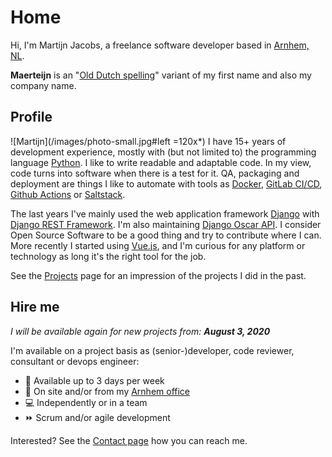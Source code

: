 # Home
Hi, I'm Martijn Jacobs, a freelance software developer based in [Arnhem, NL](https://www.google.nl/maps/place/Arnhem/).


__Maerteijn__ is an "[Old Dutch spelling](https://en.wikipedia.org/wiki/Old_Dutch)" variant of my first name and also my company name.

## Profile
![Martijn](/images/photo-small.jpg#left =120x*) I have 15+ years of development experience, mostly with (but not limited to) the programming language [Python](https://www.python.org/). I like to write readable and adaptable code. In my view, code turns into software when there is a test for it. QA, packaging and deployment are things I like to automate with tools as [Docker](https://www.docker.com), [GitLab CI/CD](https://docs.gitlab.com/ee/ci/), [Github Actions](https://github.com/features/actions) or [Saltstack](https://www.saltstack.com/).


The last years I've mainly used the web application framework [Django](https://www.djangoproject.com/) with [Django REST Framework](https://www.django-rest-framework.org/). I'm also maintaining [Django Oscar API](https://github.com/django-oscar/django-oscar-api/). I consider Open Source Software to be a good thing and try to contribute where I can. More recently I started using [Vue.js](https://vuejs.org/), and I'm curious for any platform or technology as long it's the right tool for the job.

See the [Projects](/en/projects) page for an impression of the projects I did in the past.


## Hire me
*I will be available again for new projects from: __August 3, 2020__*

I'm available on a project basis as (senior-)developer, code reviewer, consultant or devops engineer:

- :calendar: Available up to 3 days per week
- :office: On site and/or from my [Arnhem office](https://goo.gl/maps/Pr3t1pmqjMt9Y3gaA)
- :computer: Independently or in a team
- :fast_forward: Scrum and/or agile development

Interested? See the [Contact page](/en/contact) how you can reach me.

